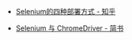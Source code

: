 - [Selenium的四种部署方式 - 知乎](https://zhuanlan.zhihu.com/p/138292452)

- [Selenium 与 ChromeDriver - 简书](https://www.jianshu.com/p/31c8c9de8fcd)